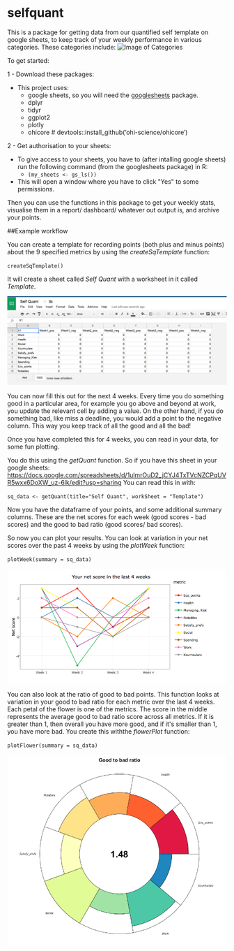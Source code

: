 # selfquant

This is a package for getting data from our quantified self template on google sheets, to keep track of your weekly performance in various categories. 
These categories include: 
![Image of Categories](https://humanpoweredla.files.wordpress.com/2017/05/screen-shot-2017-05-26-at-5-26-30-pm1.png)

To get started: 

1 - Download these packages:
- This project uses:
    - google sheets, so you will need the [googlesheets](https://github.com/jennybc/googlesheets) package. 
    - dplyr
    - tidyr
    - ggplot2
    - plotly
    - ohicore # devtools::install_github(‘ohi-science/ohicore’)
    

2 - Get authorisation to your sheets:
- To give access to your sheets, you have to (after intalling google sheets) run the following command (from the googlesheets package) in R: 
    - `(my_sheets <- gs_ls())`
- This will open a window where you have to click "Yes" to some permissions. 

Then you can use the functions in this package to get your weekly stats, visualise them in a report/ dashboard/ whatever out output is, and archive your points. 

##Example workflow

You can create a template for recording points (both plus and minus points) about the 9 specified metrics by using the *createSqTemplate* function: 

`createSqTemplate()`

It will create a sheet called *Self Quant* with a worksheet in it called *Template*. 

![Image of Template](https://github.com/maczokni/selfquant/blob/master/imgOfTempSq.png)

You can now fill this out for the next 4 weeks. Every time you do something good in a particular area, for example you go above and beyond at work, you update the relevant cell by adding a value. On the other hand, if you do something bad, like miss a deadline, you would add a point to the negative column. This way you keep track of all the good and all the bad!

Once you have completed this for 4 weeks, you can read in your data, for some fun plotting. 

You do this using the *getQuant* function. So if you have this sheet in your google sheets:
https://docs.google.com/spreadsheets/d/1ulmrOuD2_jCYJ4TxTVcNZCPqUVR5wxx6DoXW_uz-6lk/edit?usp=sharing
You can read this in with:

`sq_data <- getQuant(title="Self Quant", workSheet = "Template")`

Now you have the dataframe of your points, and some additional summary columns. These are the net scores for each week (good scores - bad scores) and the good to bad ratio (good scores/ bad scores). 

So now you can plot your results. You can look at variation in your net scores over the past 4 weeks by using the *plotWeek* function:

`plotWeek(summary = sq_data)`

![Image of plotWeek](https://github.com/maczokni/selfquant/blob/master/plotWeek.png)

You can also look at the ratio of good to bad points. This function looks at variation in your good to bad ratio for each metric over the last 4 weeks. Each petal of the flower is one of the metrics. The score in the middle represents the average good to bad ratio score across all metrics. If it is greater than 1, then overall you have more good, and if it's smaller than 1, you have more bad. You create this withthe *flowerPlot* function:

`plotFlower(summary = sq_data)`

![Image of flowerPlot](https://github.com/maczokni/selfquant/blob/master/flowerPlot.png)


